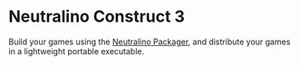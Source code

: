 # Neutralino Construct 3

Build your games using the [Neutralino Packager](https://masterpose.itch.io/neutralino-c3), and distribute your games in a lightweight portable executable.